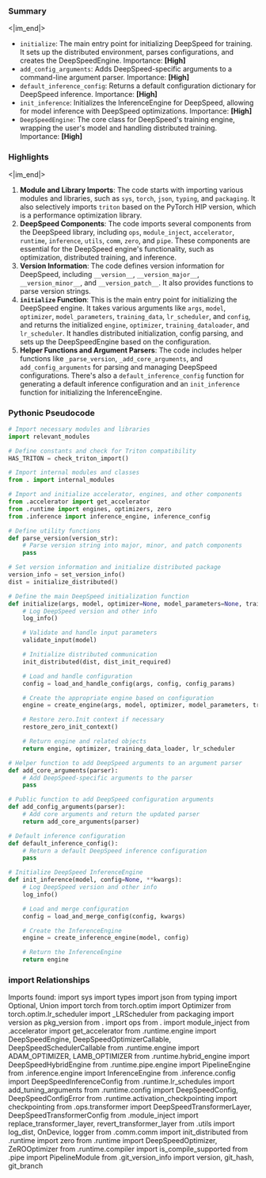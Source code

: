 

### Summary

<|im_end|>

* `initialize`: The main entry point for initializing DeepSpeed for training. It sets up the distributed environment, parses configurations, and creates the DeepSpeedEngine. Importance: **[High]**
* `add_config_arguments`: Adds DeepSpeed-specific arguments to a command-line argument parser. Importance: **[High]**
* `default_inference_config`: Returns a default configuration dictionary for DeepSpeed inference. Importance: **[High]**
* `init_inference`: Initializes the InferenceEngine for DeepSpeed, allowing for model inference with DeepSpeed optimizations. Importance: **[High]**
* `DeepSpeedEngine`: The core class for DeepSpeed's training engine, wrapping the user's model and handling distributed training. Importance: **[High]**

### Highlights

<|im_end|>

1. **Module and Library Imports**: The code starts with importing various modules and libraries, such as `sys`, `torch`, `json`, `typing`, and `packaging`. It also selectively imports `triton` based on the PyTorch HIP version, which is a performance optimization library.
2. **DeepSpeed Components**: The code imports several components from the DeepSpeed library, including `ops`, `module_inject`, `accelerator`, `runtime`, `inference`, `utils`, `comm`, `zero`, and `pipe`. These components are essential for the DeepSpeed engine's functionality, such as optimization, distributed training, and inference.
3. **Version Information**: The code defines version information for DeepSpeed, including `__version__`, `__version_major__`, `__version_minor__`, and `__version_patch__`. It also provides functions to parse version strings.
4. **`initialize` Function**: This is the main entry point for initializing the DeepSpeed engine. It takes various arguments like `args`, `model`, `optimizer`, `model_parameters`, `training_data`, `lr_scheduler`, and `config`, and returns the initialized `engine`, `optimizer`, `training_dataloader`, and `lr_scheduler`. It handles distributed initialization, config parsing, and sets up the DeepSpeedEngine based on the configuration.
5. **Helper Functions and Argument Parsers**: The code includes helper functions like `_parse_version`, `_add_core_arguments`, and `add_config_arguments` for parsing and managing DeepSpeed configurations. There's also a `default_inference_config` function for generating a default inference configuration and an `init_inference` function for initializing the InferenceEngine.

### Pythonic Pseudocode

```python
# Import necessary modules and libraries
import relevant_modules

# Define constants and check for Triton compatibility
HAS_TRITON = check_triton_import()

# Import internal modules and classes
from . import internal_modules

# Import and initialize accelerator, engines, and other components
from .accelerator import get_accelerator
from .runtime import engines, optimizers, zero
from .inference import inference_engine, inference_config

# Define utility functions
def parse_version(version_str):
    # Parse version string into major, minor, and patch components
    pass

# Set version information and initialize distributed package
version_info = set_version_info()
dist = initialize_distributed()

# Define the main DeepSpeed initialization function
def initialize(args, model, optimizer=None, model_parameters=None, training_data=None, lr_scheduler=None, mpu=None, dist_init_required=None, collate_fn=None, config=None, config_params=None):
    # Log DeepSpeed version and other info
    log_info()

    # Validate and handle input parameters
    validate_input(model)

    # Initialize distributed communication
    init_distributed(dist, dist_init_required)

    # Load and handle configuration
    config = load_and_handle_config(args, config, config_params)

    # Create the appropriate engine based on configuration
    engine = create_engine(args, model, optimizer, model_parameters, training_data, lr_scheduler, mpu, config)

    # Restore zero.Init context if necessary
    restore_zero_init_context()

    # Return engine and related objects
    return engine, optimizer, training_data_loader, lr_scheduler

# Helper function to add DeepSpeed arguments to an argument parser
def add_core_arguments(parser):
    # Add DeepSpeed-specific arguments to the parser
    pass

# Public function to add DeepSpeed configuration arguments
def add_config_arguments(parser):
    # Add core arguments and return the updated parser
    return add_core_arguments(parser)

# Default inference configuration
def default_inference_config():
    # Return a default DeepSpeed inference configuration
    pass

# Initialize DeepSpeed InferenceEngine
def init_inference(model, config=None, **kwargs):
    # Log DeepSpeed version and other info
    log_info()

    # Load and merge configuration
    config = load_and_merge_config(config, kwargs)

    # Create the InferenceEngine
    engine = create_inference_engine(model, config)

    # Return the InferenceEngine
    return engine
```


### import Relationships

Imports found:
import sys
import types
import json
from typing import Optional, Union
import torch
from torch.optim import Optimizer
from torch.optim.lr_scheduler import _LRScheduler
from packaging import version as pkg_version
from . import ops
from . import module_inject
from .accelerator import get_accelerator
from .runtime.engine import DeepSpeedEngine, DeepSpeedOptimizerCallable, DeepSpeedSchedulerCallable
from .runtime.engine import ADAM_OPTIMIZER, LAMB_OPTIMIZER
from .runtime.hybrid_engine import DeepSpeedHybridEngine
from .runtime.pipe.engine import PipelineEngine
from .inference.engine import InferenceEngine
from .inference.config import DeepSpeedInferenceConfig
from .runtime.lr_schedules import add_tuning_arguments
from .runtime.config import DeepSpeedConfig, DeepSpeedConfigError
from .runtime.activation_checkpointing import checkpointing
from .ops.transformer import DeepSpeedTransformerLayer, DeepSpeedTransformerConfig
from .module_inject import replace_transformer_layer, revert_transformer_layer
from .utils import log_dist, OnDevice, logger
from .comm.comm import init_distributed
from .runtime import zero
from .runtime import DeepSpeedOptimizer, ZeROOptimizer
from .runtime.compiler import is_compile_supported
from .pipe import PipelineModule
from .git_version_info import version, git_hash, git_branch